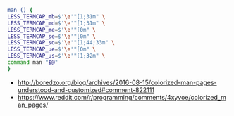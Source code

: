 ```bash
man () {
LESS_TERMCAP_mb=$'\e'"[1;31m" \
LESS_TERMCAP_md=$'\e'"[1;31m" \
LESS_TERMCAP_me=$'\e'"[0m" \
LESS_TERMCAP_se=$'\e'"[0m" \
LESS_TERMCAP_so=$'\e'"[1;44;33m" \
LESS_TERMCAP_ue=$'\e'"[0m" \
LESS_TERMCAP_us=$'\e'"[1;32m" \
command man "$@"
}
```

- http://boredzo.org/blog/archives/2016-08-15/colorized-man-pages-understood-and-customized#comment-822111
- https://www.reddit.com/r/programming/comments/4xyvoe/colorized_man_pages/
